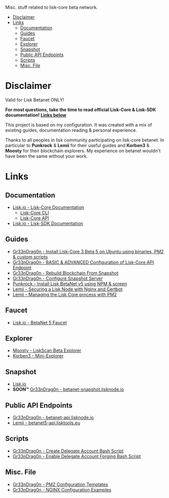 Misc. stuff related to lisk-core beta network.

- [Disclaimer](#disclaimer)
- [Links](#links)
  - [Documentation](#documentation)
  - [Guides](#guides)
  - [Faucet](#faucet)
  - [Explorer](#explorer)
  - [Snapshot](#snapshot)
  - [Public API Endpoints](#public-api-endpoints)
  - [Scripts](#scripts)
  - [Misc. File](#misc-file)

# Disclaimer

Valid for Lisk Betanet ONLY!

**For most questions, take the time to read official Lisk-Core & Lisk-SDK documentation! [Links below](#documentation)**

This project is based on my configuration.
It was created with a mix of existing guides, documentation reading & personal experience.

Thanks to all peoples in lisk community participating on lisk-core betanet.
In particular to **Punkrock** & **Lemii** for their useful guides and **Korben3** & **Moosty** for their blockchain explorers.
My experience on betanet wouldn't have been the same without your work.

# Links

## Documentation

* [Lisk.io - Lisk-Core Documentation](https://lisk.io/documentation/lisk-core/v3/index.html)
  * [Lisk-Core CLI](https://lisk.io/documentation/lisk-core/v3/reference/cli.html)
  * [Lisk-Core API](https://lisk.io/documentation/lisk-core/v3/reference/api.html)
* [Lisk.io - Lisk-SDK Documentation](https://lisk.io/documentation/lisk-sdk/)

## Guides

* [Gr33nDrag0n - Install Lisk-Core 3 Beta 5 on Ubuntu using binaries, PM2 & custom scripts](https://github.com/Gr33nDrag0n69/LiskBeta/blob/main/MD/InstallLiskCore.md)
* [Gr33nDrag0n - BASIC & ADVANCED Configuration of Lisk-Core API Endpoint](https://github.com/Gr33nDrag0n69/LiskBeta/blob/main/MD/ConfigureAPI.md)
* [Gr33nDrag0n - Rebuild Blockchain From Snapshot](https://github.com/Gr33nDrag0n69/LiskBeta/blob/main/MD/RebuildBlockchainFromSnapshot.md)
* [Gr33nDrag0n - Configure Snapshot Server](https://github.com/Gr33nDrag0n69/LiskBeta/blob/main/MD/ConfigureSnapshot.md)
* [Punkrock - Install Lisk BetaNet v5 using NPM & screen](https://punkrock.github.io/lisk-betanet-v5-tutorial.html)
* [Lemii - Securing a Lisk Node with Nginx and Certbot](https://github.com/Lemii/guides/blob/master/securing-a-lisk-node-with-nginx-and-certbot.md)
* [Lemii - Managing the Lisk Core process with PM2](https://github.com/Lemii/guides/blob/master/managing-the-lisk-core-process-with-pm2.md)

## Faucet

* [Lisk.io - BetaNet 5 Faucet](https://betanet5-faucet.lisk.io/)

## Explorer

* [Moosty - LiskScan Beta Explorer](https://explorer.moosty.com/)
* [Korben3 - Mini-Explorer](http://liskminiexplorer.korben3.com/)

## Snapshot

* [Lisk.io](https://snapshots.lisk.io/betanet/)
* **SOON™** [Gr33nDrag0n - betanet-snapshot.lisknode.io](https://betanet-snapshot.lisknode.io/)

## Public API Endpoints

* [Gr33nDrag0n - betanet-api.lisknode.io](https://betanet-api.lisknode.io/)
* [Lemii - betanet5-api.lisktools.eu](https://betanet5-api.lisktools.eu/)

## Scripts

* [Gr33nDrag0n - Create Delegate Account Bash Script](https://raw.githubusercontent.com/Gr33nDrag0n69/LiskBeta/main/SH/lisk-create-account.sh)
* [Gr33nDrag0n - Enable Delegate Account Forging Bash Script](https://raw.githubusercontent.com/Gr33nDrag0n69/LiskBeta/main/SH/lisk-enable-forging.sh)

## Misc. File

* [Gr33nDrag0n - PM2 Configuration Templates](https://github.com/Gr33nDrag0n69/LiskBeta/tree/main/PM2)
* [Gr33nDrag0n - NGINX Configuration Examples](https://github.com/Gr33nDrag0n69/LiskBeta/tree/main/NGINX)
